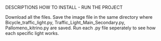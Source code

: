 DESCRIPTIONS HOW TO INSTALL - RUN THE PROJECT

Download all the files.
Save the image file in the same directory where Bicycle_traffic_light.py, Traffic_Light_Main_Secondary.py, Pallomeno_kitrino.py are saved.
Run each .py file seperately to see how each specific light works.
